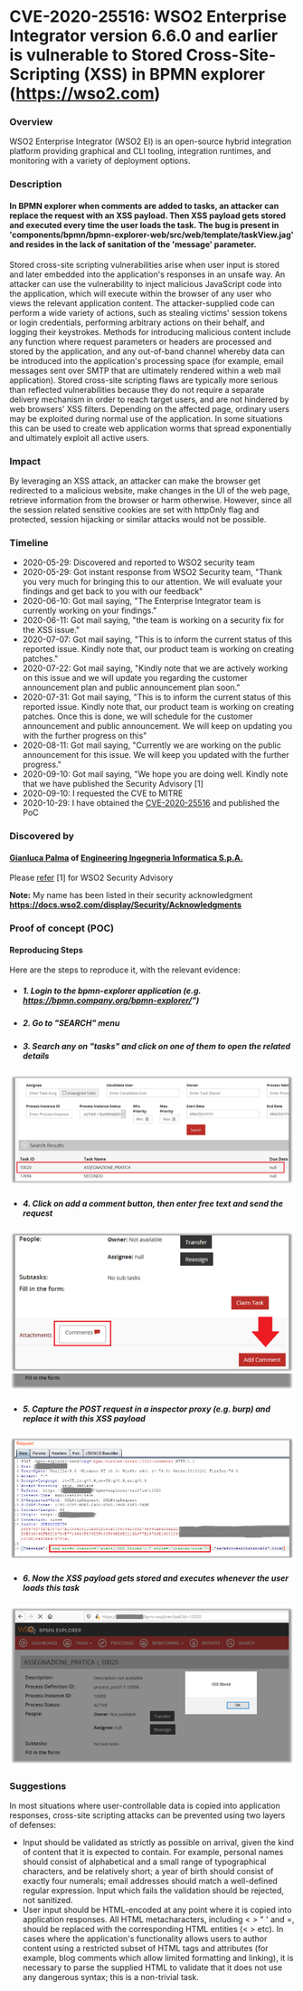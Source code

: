 # CVE-2020-25516: WSO2 Enterprise Integrator version 6.6.0 and earlier is vulnerable to Stored Cross-Site-Scripting (XSS) in BPMN explorer (https://wso2.com)

### Overview
WSO2 Enterprise Integrator (WSO2 EI) is an open-source hybrid integration platform providing graphical and CLI tooling, integration runtimes, and monitoring with a variety of deployment options.

### Description
#### In BPMN explorer when comments are added to tasks, an attacker can replace the request with an XSS payload. Then XSS payload gets stored and executed every time the user loads the task. The bug is present in 'components/bpmn/bpmn-explorer-web/src/web/template/taskView.jag' and resides in the lack of sanitation of the 'message' parameter.

Stored cross-site scripting vulnerabilities arise when user input is stored and later embedded into the application's responses in an unsafe way. An attacker can use the vulnerability to inject malicious JavaScript code into the application, which will execute within the browser of any user who views the relevant application content.
The attacker-supplied code can perform a wide variety of actions, such as stealing victims' session tokens or login credentials, performing arbitrary actions on their behalf, and logging their keystrokes.
Methods for introducing malicious content include any function where request parameters or headers are processed and stored by the application, and any out-of-band channel whereby data can be introduced into the application's processing space (for example, email messages sent over SMTP that are ultimately rendered within a web mail application).
Stored cross-site scripting flaws are typically more serious than reflected vulnerabilities because they do not require a separate delivery mechanism in order to reach target users, and are not hindered by web browsers' XSS filters. Depending on the affected page, ordinary users may be exploited during normal use of the application. In some situations this can be used to create web application worms that spread exponentially and ultimately exploit all active users.

### Impact
By leveraging an XSS attack, an attacker can make the browser get redirected to a malicious website, make changes in the UI of the web page, retrieve information from the browser or harm otherwise. However, since all the session related sensitive cookies are set with httpOnly flag and protected, session hijacking or similar attacks would not be possible.

### Timeline
- 2020-05-29: Discovered and reported to WSO2 security team 
- 2020-05-29: Got instant response from WSO2 Security team, "Thank you very much for bringing this to our attention. We will evaluate your findings and get back to you with our feedback"
- 2020-06-10: Got mail saying, "The Enterprise Integrator team is currently working on your findings."
- 2020-06-11: Got mail saying, "the team is working on a security fix for the XSS issue."
- 2020-07-07: Got mail saying, "This is to inform the current status of this reported issue. Kindly note that, our product team is working on creating patches."
- 2020-07-22: Got mail saying, "Kindly note that we are actively working on this issue and we will update you regarding the customer announcement plan and public announcement plan soon."
- 2020-07-31: Got mail saying, "This is to inform the current status of this reported issue. Kindly note that, our product team is working on creating patches. Once this is done, we will schedule for the customer announcement and public announcement. We will keep on updating you with the further progress on this"
- 2020-08-11: Got mail saying, "Currently we are working on the public announcement for this issue. We will keep you updated with the further progress."
- 2020-09-10: Got mail saying, "We hope you are doing well. Kindly note that we have published the Security Advisory [1]
- 2020-09-10: I requested the CVE to MITRE
- 2020-10-29: I have obtained the [CVE-2020-25516](https://cve.mitre.org/cgi-bin/cvename.cgi?name=CVE-2020-25516) and published the PoC

### Discovered by

#### [Gianluca Palma](https://www.linkedin.com/in/piuppi/) of [Engineering Ingegneria Informatica S.p.A.](https://www.eng.it)

Please [refer](https://docs.wso2.com/display/Security/Security+Advisory+WSO2-2020-0781) [1] for WSO2 Security Advisory

**Note:** My name has been listed in their security acknowledgment **https://docs.wso2.com/display/Security/Acknowledgments**

### Proof of concept (POC)
#### Reproducing Steps

Here are the steps to reproduce it, with the relevant evidence:

- ##### 1. Login to the bpmn-explorer application (e.g. https://bpmn.company.org/bpmn-explorer/")
- ##### 2. Go to "SEARCH" menu
- ##### 3. Search any on "tasks" and click on one of them to open the related details


![Screenshot](images/task.png)


- ##### 4. Click on add a comment button, then enter free text and send the request


![Screenshot](images/comment.png)


- ##### 5. Capture the POST request in a inspector proxy (e.g. burp) and replace it with this XSS payload


![Screenshot](images/request.png)


- ##### 6. Now the XSS payload gets stored and executes whenever the user loads this task
 
 
![Screenshot](images/response.png)



### Suggestions
In most situations where user-controllable data is copied into application responses, cross-site scripting attacks can be prevented using two layers of defenses:
- Input should be validated as strictly as possible on arrival, given the kind of content that it is expected to contain. For example, personal names should consist of alphabetical and a small range of typographical characters, and be relatively short; a year of birth should consist of exactly four numerals; email addresses should match a well-defined regular expression. Input which fails the validation should be rejected, not sanitized.
- User input should be HTML-encoded at any point where it is copied into application responses. All HTML metacharacters, including < > " ' and =, should be replaced with the corresponding HTML entities (&lt; &gt; etc).
In cases where the application's functionality allows users to author content using a restricted subset of HTML tags and attributes (for example, blog comments which allow limited formatting and linking), it is necessary to parse the supplied HTML to validate that it does not use any dangerous syntax; this is a non-trivial task.
